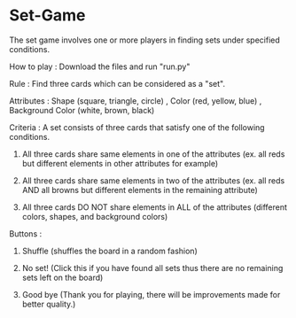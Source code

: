 # Set-Game
The set game involves one or more players in finding sets under specified conditions.

How to play : Download the files and run "run.py"

Rule       : Find three cards which can be considered as a "set".

Attributes : Shape (square, triangle, circle) , Color (red, yellow, blue) , Background Color (white, brown, black)

Criteria   : A set consists of three cards that satisfy one of the following conditions.

1. All three cards share same elements in one of the attributes 
(ex. all reds but different elements in other attributes for example)
2. All three cards share same elements in two of the attributes 
(ex. all reds AND all browns but different elements in the remaining attribute)

3. All three cards DO NOT share elements in ALL of the attributes 
(different colors, shapes, and background colors)

Buttons    : 

1. Shuffle (shuffles the board in a random fashion)
             
2. No set! (Click this if you have found all sets thus there are no remaining sets left on the board)
             
3. Good bye  (Thank you for playing, there will be improvements made for better quality.)
